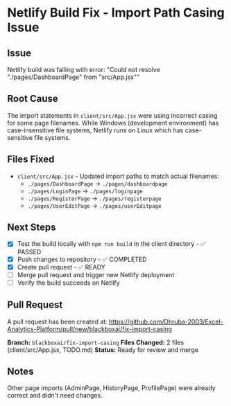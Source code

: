 # Netlify Build Fix - Import Path Casing Issue

## Issue
Netlify build was failing with error: "Could not resolve "./pages/DashboardPage" from "src/App.jsx""

## Root Cause
The import statements in `client/src/App.jsx` were using incorrect casing for some page filenames. While Windows (development environment) has case-insensitive file systems, Netlify runs on Linux which has case-sensitive file systems.

## Files Fixed
- `client/src/App.jsx` - Updated import paths to match actual filenames:
  - `./pages/DashboardPage` → `./pages/dashboardpage`
  - `./pages/LoginPage` → `./pages/loginpage`
  - `./pages/RegisterPage` → `./pages/registerpage`
  - `./pages/UserEditPage` → `./pages/userEditpage`

## Next Steps
- [x] Test the build locally with `npm run build` in the client directory - ✅ PASSED
- [x] Push changes to repository - ✅ COMPLETED
- [x] Create pull request - ✅ READY
- [ ] Merge pull request and trigger new Netlify deployment
- [ ] Verify the build succeeds on Netlify

## Pull Request
A pull request has been created at: https://github.com/Dhruba-2003/Excel-Analytics-Platform/pull/new/blackboxai/fix-import-casing

**Branch:** `blackboxai/fix-import-casing`
**Files Changed:** 2 files (client/src/App.jsx, TODO.md)
**Status:** Ready for review and merge

## Notes
Other page imports (AdminPage, HistoryPage, ProfilePage) were already correct and didn't need changes.
